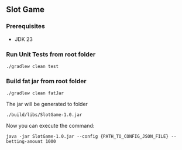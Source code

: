 ## Slot Game

### Prerequisites
- JDK 23


### Run Unit Tests from root folder

```
./gradlew clean test
```

### Build fat jar from root folder

```
./gradlew clean fatJar
```

The jar will be generated to folder

```
./build/libs/SlotGame-1.0.jar
```

Now you can execute the command:
```
java -jar SlotGame-1.0.jar --config {PATH_TO_CONFIG_JSON_FILE} --betting-amount 1000
```